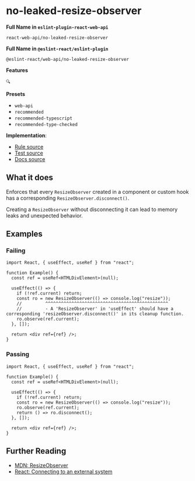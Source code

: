 # no-leaked-resize-observer

**Full Name in `eslint-plugin-react-web-api`**

```plain copy
react-web-api/no-leaked-resize-observer
```

**Full Name in `@eslint-react/eslint-plugin`**

```plain copy
@eslint-react/web-api/no-leaked-resize-observer
```

**Features**

`🔍`

**Presets**

- `web-api`
- `recommended`
- `recommended-typescript`
- `recommended-type-checked`

**Implementation**:

- [Rule source](https://github.com/Rel1cx/eslint-react/tree/main/packages/plugins/eslint-plugin-react-web-api/src/rules/no-leaked-resize-observer.ts)
- [Test source](https://github.com/Rel1cx/eslint-react/tree/main/packages/plugins/eslint-plugin-react-web-api/src/rules/no-leaked-resize-observer.spec.ts)
- [Docs source](https://github.com/Rel1cx/eslint-react/tree/main/website/pages/docs/rules/web-api-no-leaked-resize-observer.md)

## What it does

Enforces that every `ResizeObserver` created in a component or custom hook has a corresponding `ResizeObserver.disconnect()`.

Creating a `ResizeObserver` without disconnecting it can lead to memory leaks and unexpected behavior.

## Examples

### Failing

```tsx
import React, { useEffect, useRef } from "react";

function Example() {
  const ref = useRef<HTMLDivElement>(null);

  useEffect(() => {
    if (!ref.current) return;
    const ro = new ResizeObserver(() => console.log("resize"));
    //         ^^^^^^^^^^^^^^^^^^^^^^^^^^^^^^^^^^^^^^^^^^^^^^^
    //         - A 'ResizeObserver' in 'useEffect' should have a corresponding 'resizeObserver.disconnect()' in its cleanup function.
    ro.observe(ref.current);
  }, []);

  return <div ref={ref} />;
}
```

### Passing

```tsx
import React, { useEffect, useRef } from "react";

function Example() {
  const ref = useRef<HTMLDivElement>(null);

  useEffect(() => {
    if (!ref.current) return;
    const ro = new ResizeObserver(() => console.log("resize"));
    ro.observe(ref.current);
    return () => ro.disconnect();
  }, []);

  return <div ref={ref} />;
}
```

## Further Reading

- [MDN: ResizeObserver](https://developer.mozilla.org/en-US/docs/Web/API/ResizeObserver)
- [React: Connecting to an external system](https://react.dev/reference/react/useEffect#connecting-to-an-external-system)
